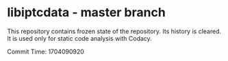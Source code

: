 # libiptcdata - master branch

This repository contains frozen state of the repository.
Its history is cleared. It is used only for static code
analysis with Codacy.

Commit Time: 1704090920